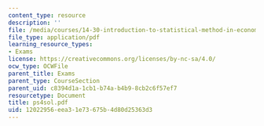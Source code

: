 ```yaml
---
content_type: resource
description: ''
file: /media/courses/14-30-introduction-to-statistical-method-in-economics-spring-2006/12022956eea31e73675b4d80d25363d3_ps4sol.pdf
file_type: application/pdf
learning_resource_types:
- Exams
license: https://creativecommons.org/licenses/by-nc-sa/4.0/
ocw_type: OCWFile
parent_title: Exams
parent_type: CourseSection
parent_uid: c8394d1a-1cb1-b74a-b4b9-8cb2c6f57ef7
resourcetype: Document
title: ps4sol.pdf
uid: 12022956-eea3-1e73-675b-4d80d25363d3
---
```

